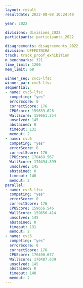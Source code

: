 ```yaml
---
layout: result
resultdate: 2022-08-08 10:24:40

year: 2022

divisions: divisions_2022
participants: participants_2022

disagreements: disagreements_2022
division: UFFPDTNIRA
track: track_proof_exhibition
n_benchmarks: 321
time_limit: 1200
mem_limit: 60

winner_seq: cvc5-lfsc
winner_par: cvc5-lfsc
sequential:
- name: cvc5-lfsc
  competing: "yes"
  errorScore: 0
  correctScore: 176
  CPUScore: 159639.626
  WallScore: 159661.254
  unsolved: 145
  abstained: 0
  timeout: 131
  memout: 2
- name: cvc5
  competing: "yes"
  errorScore: 0
  correctScore: 176
  CPUScore: 170468.567
  WallScore: 170494.899
  unsolved: 145
  abstained: 0
  timeout: 140
  memout: 2
parallel:
- name: cvc5-lfsc
  competing: "yes"
  errorScore: 0
  correctScore: 176
  CPUScore: 159656.546
  WallScore: 159656.414
  unsolved: 145
  abstained: 0
  timeout: 131
  memout: 2
- name: cvc5
  competing: "yes"
  errorScore: 0
  correctScore: 176
  CPUScore: 170490.677
  WallScore: 170487.639
  unsolved: 145
  abstained: 0
  timeout: 140
  memout: 2
---
```


